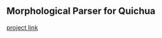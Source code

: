 ## Morphological Parser for Quichua

<a href="https://yu2.github.io/parser/parser.html" target="_blank">project link</a>
